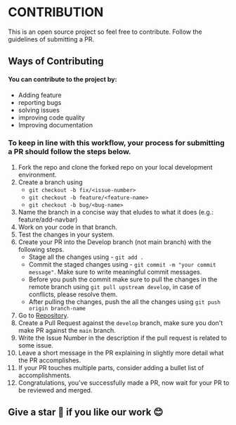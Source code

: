 # CONTRIBUTION

This is an open source project so feel free to contribute. Follow the guidelines of submitting a PR.

## Ways of Contributing

#### You can contribute to the project by:

- Adding feature
- reporting bugs
- solving issues
- improving code quality
- Improving documentation

### To keep in line with this workflow, your process for submitting a PR should follow the steps below.

1. Fork the repo and clone the forked repo on your local development environment.
1. Create a branch using
   - `git checkout -b fix/<issue-number>`
   - `git checkout -b feature/<feature-name>`
   - `git checkout -b bug/<bug-name>`
1. Name the branch in a concise way that eludes to what it does (e.g.: feature/add-navbar)
1. Work on your code in that branch.
1. Test the changes in your system.
1. Create your PR into the Develop branch (not main branch) with the following steps.
   - Stage all the changes using - `git add .`
   - Commit the staged changes using - `git commit -m "your commit message"`. Make sure to write meaningful commit messages.
   - Before you push the commit make sure to pull the changes in the remote branch using `git pull upstream develop`, in case of conflicts, please resolve them.
   - After pulling the changes, push the all the changes using `git push origin branch-name`
1. Go to [Repository](https://github.com/Code-Dabblers/MagicReads_BE).
1. Create a Pull Request against the `develop` branch, make sure you don't make PR against the `main` branch.
1. Write the Issue Number in the description if the pull request is related to some issue.
1. Leave a short message in the PR explaining in slightly more detail what the PR accomplishes.
1. If your PR touches multiple parts, consider adding a bullet list of accomplishments.
1. Congratulations, you've successfully made a PR, now wait for your PR to be reviewed and merged.

## Give a star 🌟 if you like our work 😊
